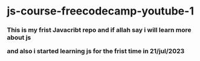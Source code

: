 # js-course-freecodecamp-youtube-1 <br>

<h3>This is my frist Javacribt repo and if allah say i will learn more about js

and also i started learning js for the frist time in 21/jul/2023</h3> 

